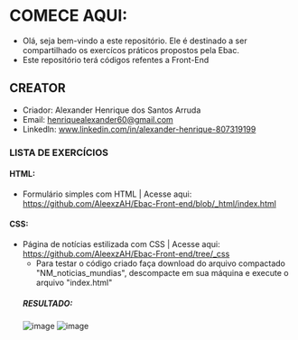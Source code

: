# COMECE AQUI:
- Olá, seja bem-vindo a este repositório. Ele é destinado a ser compartilhado os exercícos práticos propostos pela Ebac.
- Este repositório terá códigos refentes a Front-End

## CREATOR
- Criador: Alexander Henrique dos Santos Arruda
- Email: henriquealexander60@gmail.com
- Linkedln: www.linkedin.com/in/alexander-henrique-807319199

### LISTA DE EXERCÍCIOS
#### HTML:
- Formulário simples com HTML | Acesse aqui: https://github.com/AleexzAH/Ebac-Front-end/blob/_html/index.html

#### CSS:
- Página de notícias estilizada com CSS | Acesse aqui: https://github.com/AleexzAH/Ebac-Front-end/tree/_css
  - Para testar o código criado faça download do arquivo compactado "NM_noticias_mundias", descompacte em sua máquina e execute o arquivo "index.html"
  ##### RESULTADO:
  ![image](https://github.com/user-attachments/assets/eee19d38-4a39-48e5-8209-278d094a9067)
  ![image](https://github.com/user-attachments/assets/abdc4e29-1f31-4f98-8525-47e65bccaf68)


